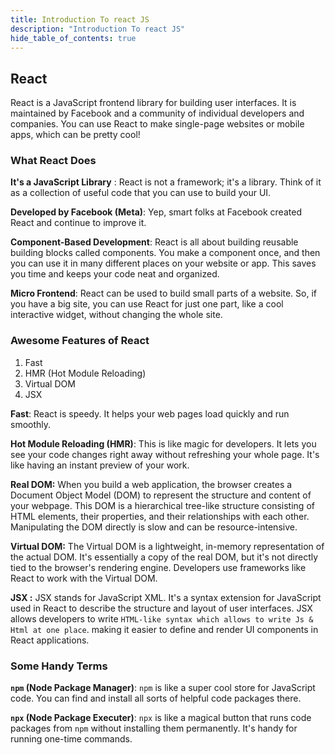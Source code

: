 ```yaml
---
title: Introduction To react JS
description: "Introduction To react JS"
hide_table_of_contents: true
---
```


## React 

React is a JavaScript frontend library for building user interfaces. It is maintained by Facebook and a community of individual developers and companies. You can use React to make single-page websites or mobile apps, which can be pretty cool!

### What React Does

**It's a JavaScript Library** : React is not a framework; it's a library. Think of it as a collection of useful code that you can use to build your UI.

**Developed by Facebook (Meta)**: Yep, smart folks at Facebook created React and continue to improve it.

**Component-Based Development**: React is all about building reusable building blocks called components. You make a component once, and then you can use it in many different places on your website or app. This saves you time and keeps your code neat and organized.

**Micro Frontend**: React can be used to build small parts of a website. So, if you have a big site, you can use React for just one part, like a cool interactive widget, without changing the whole site.

### Awesome Features of React

1. Fast
2. HMR (Hot Module Reloading)
3. Virtual DOM
4. JSX

**Fast**: React is speedy. It helps your web pages load quickly and run smoothly.

**Hot Module Reloading (HMR)**: This is like magic for developers. It lets you see your code changes right away without refreshing your whole page. It's like having an instant preview of your work.

**Real DOM:** When you build a web application, the browser creates a Document Object Model (DOM) to represent the structure and content of your webpage. This DOM is a hierarchical tree-like structure consisting of HTML elements, their properties, and their relationships with each other. Manipulating the DOM directly is slow and can be resource-intensive.

**Virtual DOM:** The Virtual DOM is a lightweight, in-memory representation of the actual DOM. It's essentially a copy of the real DOM, but it's not directly tied to the browser's rendering engine. Developers use frameworks like React to work with the Virtual DOM.

**JSX :** JSX stands for JavaScript XML. It's a syntax extension for JavaScript used in React to describe the structure and layout of user interfaces. JSX allows developers to write `HTML-like syntax which allows to write Js & Html at one place`. making it easier to define and render UI components in React applications.

### Some Handy Terms

**`npm` (Node Package Manager)**: `npm` is like a super cool store for JavaScript code. You can find and install all sorts of helpful code packages there.

**`npx` (Node Package Executer)**: `npx` is like a magical button that runs code packages from `npm` without installing them permanently. It's handy for running one-time commands.

